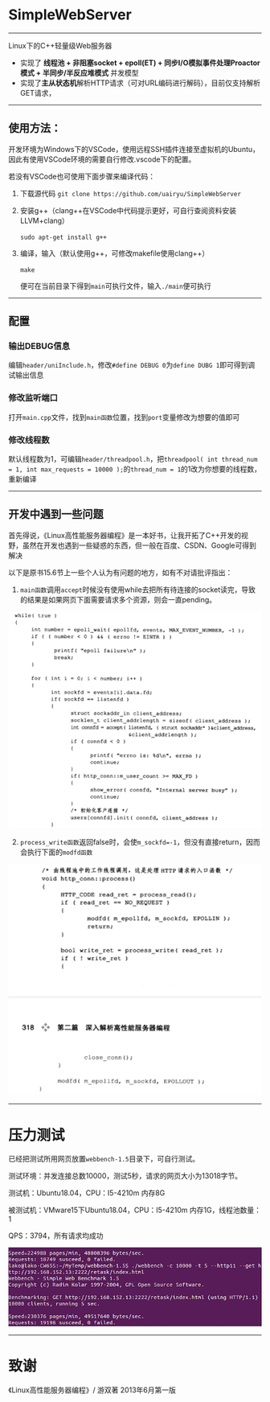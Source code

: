 # SimpleWebServer
- - -
Linux下的C++轻量级Web服务器

* 实现了 **线程池 + 非阻塞socket + epoll(ET) + 同步I/O模拟事件处理Proactor模式 + 半同步/半反应堆模式** 并发模型
* 实现了**主从状态机**解析HTTP请求（可对URL编码进行解码），目前仅支持解析GET请求，
- - -

## 使用方法：
开发环境为Windows下的VSCode，使用远程SSH插件连接至虚拟机的Ubuntu，因此有使用VSCode环境的需要自行修改.vscode下的配置。

若没有VSCode也可使用下面步骤来编译代码：

1. 下载源代码
`git clone https://github.com/uairyu/SimpleWebServer`
2. 安装g++（clang++在VSCode中代码提示更好，可自行查阅资料安装LLVM+clang）

	`sudo apt-get install g++`

3. 编译，输入（默认使用g++，可修改makefile使用clang++）

	`make`

	便可在当前目录下得到`main`可执行文件，输入`./main`便可执行

- - -
## 配置
### 输出DEBUG信息
编辑`header/uniInclude.h`，修改`#define DEBUG 0`为`define DUBG 1`即可得到调试输出信息
### 修改监听端口
打开`main.cpp`文件，找到`main函数`位置，找到`port`变量修改为想要的值即可
### 修改线程数
默认线程数为1，可编辑`header/threadpool.h`，把`threadpool( int thread_num = 1, int max_requests = 10000 );`的`thread_num = 1`的1改为你想要的线程数，重新编译

- - -
## 开发中遇到一些问题
首先得说，《Linux高性能服务器编程》是一本好书，让我开拓了C++开发的视野，虽然在开发也遇到一些疑惑的东西，但一般在百度、CSDN、Google可得到解决

以下是原书15.6节上一些个人认为有问题的地方，如有不对请批评指出：

1. `main函数`调用`accept`时候没有使用while去把所有待连接的socket读完，导致的结果是如果网页下面需要请求多个资源，则会一直pending。

![](https://github.com/uairyu/SimpleWebServer/blob/master/image/bug_accept.png)

2. `process_write函数`返回false时，会使`m_sockfd=-1`，但没有直接return，因而会执行下面的`modfd函数`

![](https://github.com/uairyu/SimpleWebServer/blob/master/image/bug_write_ret.png)
- - -
# 压力测试

已经把测试所用网页放置`webbench-1.5`目录下，可自行测试。

测试环境：并发连接总数10000，测试5秒，请求的网页大小为13018字节。

测试机：Ubuntu18.04，CPU：I5-4210m 内存8G

被测试机：VMware15下Ubuntu18.04，CPU：I5-4210m 内存1G，线程池数量：1

QPS：3794，所有请求均成功

![](https://github.com/uairyu/SimpleWebServer/blob/master/image/webbench_result.png)
- - -
# 致谢

《Linux高性能服务器编程》/ 游双著 2013年6月第一版
